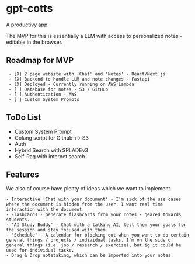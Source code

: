 # gpt-cotts

A productivy app.

The MVP for this is essentially a LLM with access to personalized notes - editable in the browser.

## Roadmap for MVP

     - [X] 2 page website with 'Chat' and 'Notes' - React/Next.js
     - [X] Backend to handle LLM and note changes - Fastapi
     - [X] Deployed - Currently running on AWS Lambda
     - [ ] Database for notes - S3 / GitHub
     - [ ] Authentication - AWS
     - [ ] Custom System Prompts

## ToDo List

- Custom System Prompt
- Golang script for Github <-> S3
- Auth
- Hybrid Search with SPLADEv3
- Self-Rag with internet search.


## Features

We also of course have plenty of ideas which we want to implement.

    - Interactive 'Chat with your document' - I'm sick of the use cases where the document is hidden from the user, I want real time interaction with the document.
    - Flashcards - Generate flashcards from your notes - geared towards students.
    - 'AI Study Buddy' - Chat with a talking AI, tell them your goals for the session and stay focused with them.
    - 'Schedule' - A calendar for blocking out when you want to do certain general things / projects / individual tasks. I'm on the side of general things (i.e. job / research / exercise), but ig it could be used for individual tasks.
    - Drag & Drop notetaking, which can be imported into your notes.



